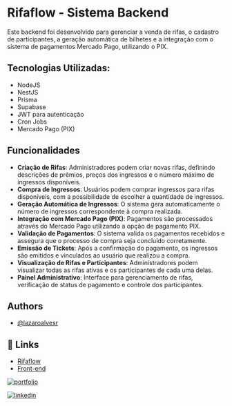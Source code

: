 
# Rifaflow - Sistema Backend 

Este backend foi desenvolvido para gerenciar a venda de rifas, o cadastro de participantes, a geração automática de bilhetes e a integração com o sistema de pagamentos Mercado Pago, utilizando o PIX.

## Tecnologias Utilizadas:

- NodeJS
- NestJS
- Prisma
- Supabase
- JWT para autenticação
- Cron Jobs
- Mercado Pago (PIX)
  
## Funcionalidades

- **Criação de Rifas**: Administradores podem criar novas rifas, definindo descrições de prêmios, preços dos ingressos e o número máximo de ingressos disponíveis.
- **Compra de Ingressos**: Usuários podem comprar ingressos para rifas disponíveis, com a possibilidade de escolher a quantidade de ingressos.
- **Geração Automática de Ingressos**: O sistema gera automaticamente o número de ingressos correspondente à compra realizada.
- **Integração com Mercado Pago (PIX)**: Pagamentos são processados através do Mercado Pago utilizando a opção de pagamento PIX.
- **Validação de Pagamentos**: O sistema valida os pagamentos recebidos e assegura que o processo de compra seja concluído corretamente.
- **Emissão de Tickets**: Após a confirmação do pagamento, os ingressos são emitidos e vinculados ao usuário que realizou a compra.
- **Visualização de Rifas e Participantes**: Administradores podem visualizar todas as rifas ativas e os participantes de cada uma delas.
- **Painel Administrativo**: Interface para gerenciamento de rifas, verificação de status de pagamento e controle dos participantes.

## Authors

- [@lazaroalvesr](https://github.com/lazaroalvesr)


## 🔗 Links
- [Rifaflow](https://raffle-master-front.vercel.app/)
- [Front-end](https://github.com/lazaroalvesr/raffleflow-frontend)
  
[![portfolio](https://img.shields.io/badge/my_portfolio-000?style=for-the-badge&logo=ko-fi&logoColor=white)](https://www.lazaroalvesr.com/)

[![linkedin](https://img.shields.io/badge/linkedin-0A66C2?style=for-the-badge&logo=linkedin&logoColor=white)](https://www.linkedin.com/in/l%C3%A1zaro-alves-r/)


